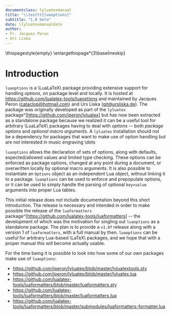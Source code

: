 ```yaml
---
documentclass: lyluatexmanual
title: "\\texttt{luaoptions}"
subtitle: "1.0 beta"
date: \lyluatexmanualdate
author:
- Fr. Jacques Peron
- Urs Liska
---
```


\thispagestyle{empty}
\enlargethispage*{3\baselineskip}

# Introduction

`luaoptions` is a  \LuaLaTeX\ package providing extensive support for handling
*options*, on package level and locally.  It is hosted at
<https://github.com/lualatex-tools/luaoptions> and maintained by Jacques Peron
(<cataclop@hotmail.com>) and Urs Liska (<git@ursliska.de>).  The package was
originally developed as part of the `lyluatex`
package^[<https://github.com/jperon/lyluatex>] but has now been extracted as a
standalone package because we realized it can be a useful tool for arbitrary
\LuaLaTeX\ packages having to deal with *options* -- both *package options* and
*optional macro arguments*.  A `lyluatex` installation should not be a
dependency for packages that want to make use of option handling but are not
interested in music engraving \dots

`luaoptions` allows the declaration of sets of options, along with defaults,
expected/allowed values and limited type checking.  These options can be
enforced as package options, changed at any point during a document, or
overwritten locally by optional macro arguments.  It is also possible to
instantiate an `Options` object as an independent Lua object, without linking
it to a package.  `luaoptions` can be used to enforce and prepopulate options,
or it can be used to simply handle the parsing of optional `key=value` arguments
into proper Lua tables.

This initial release does *not* include documentation beyond this short
introduction.  The release is necessary and intended in order to make possible
the release of the `luaformatters`
package^[<https://github.com/lualatex-tools/luaformatters>] -- the development
of which was the motivation for singling out `luaoptions` as a standalone
package.  The plan is to provide a `v1.0f` release along with a version 1 of
`luaformatters`, with a full manual by then.  `luaoptions` can be useful for
arbitrary Lua-based \LaTeX\ packages, and we hope that with a proper manual this
will become actually usable.

For the time being it is possible to look into how some of our own packages make
use of `luaoptions`:

* <https://github.com/jperon/lyluatex/blob/master/lyluatextools.sty>
* <https://github.com/jperon/lyluatex/blob/master/lyluatex.lua>
* <https://github.com/lualatex-tools/luaformatters/blob/master/luaformatters.sty>
* <https://github.com/lualatex-tools/luaformatters/blob/master/luaformatters.lua>
* <https://github.com/lualatex-tools/luaformatters/blob/master/submodules/luaformatters-formatter.lua>
